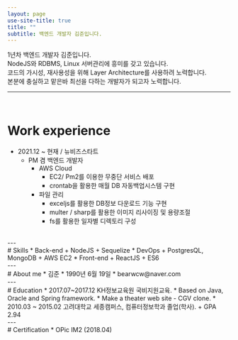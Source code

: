 ```yaml
---
layout: page
use-site-title: true
title: ""
subtitle: 백엔드 개발자 김준입니다.
---
```


<!-- 
---
layout: page
title: About me
subtitle: ""
permalink: "aboutme"
--- 
-->

1년차 백엔드 개발자 김준입니다.<br/>
NodeJS와 RDBMS, Linux 서버관리에 흥미를 갖고 있습니다.<br/>
코드의 가시성, 재사용성을 위해 Layer Architecture를 사용하려 노력합니다.<br/>
본분에 충실하고 맡은바 최선을 다하는 개발자가 되고자 노력합니다.<br/>

--- 

<br/>

# Work experience
* 2021.12 ~ 현재 / 뉴비즈스타트
  - PM 겸 백엔드 개발자 
    - AWS Cloud
      - EC2/ Pm2를 이용한 무중단 서비스 배포
      - crontab을 활용한 매월 DB 자동백업시스템 구현
    - 파일 관리
      - exceljs를 활용한 DB정보 다운로드 기능 구현
      - multer / sharp를 활용한 이미지 리사이징 및 용량조절
      - fs를 활용한 일자별 디렉토리 구성
<br/>
--- 
<br/>
# Skills
* Back-end
  + NodeJS
  + Sequelize
* DevOps
  + PostgresQL, MongoDB
  + AWS EC2
* Front-end
  + ReactJS
  + ES6
<br/>
--- 
<br/>
# About me
* 김준 
* 1990년 6월 19일
* bearwcw@naver.com
<br/>
--- 
<br/>
# Education
* 2017.07~2017.12 KH정보교육원 국비지원교육.
  * Based on Java, Oracle and  Spring framework.
  * Make a theater web site - CGV clone.
* 2010.03 ~ 2015.02 고려대학교 세종캠퍼스, 컴퓨터정보학과 졸업(학사). 
  + GPA 2.94
<br/>
--- 
<br/>
# Certification
* OPic IM2 (2018.04)




<!-- index.md -> index.html로 바꾸고 시작해라
---
layout: page
title: Jun
subtitle: Way to be gorgeous developer
---

<div class="posts-list"> 
  {% for post in paginator.posts %}
  <article class="post-preview">
    <a href="{{ post.url | prepend: site.baseurl }}">
	  <h2 class="post-title">{{ post.title }}</h2>

	  {% if post.subtitle %}
	  <h3 class="post-subtitle">
	    {{ post.subtitle }}
	  </h3>
	  {% endif %}
    </a>

    <p class="post-meta">
      Posted on {{ post.date | date: "%B %-d, %Y" }}
    </p>

    <div class="post-entry-container">
      {% if post.image %}
      <div class="post-image">
        <a href="{{ post.url | prepend: site.baseurl }}">
          <img src="{{ post.image }}">
        </a>
      </div>
      {% endif %}
      <div class="post-entry">
        {{ post.excerpt | strip_html | xml_escape | truncatewords: site.excerpt_length }}
        {% assign excerpt_word_count = post.excerpt | number_of_words %}
        {% if post.content != post.excerpt or excerpt_word_count > site.excerpt_length %}
          <a href="{{ post.url | prepend: site.baseurl }}" class="post-read-more">[Read&nbsp;More]</a>
        {% endif %}
      </div>
    </div>

    {% if post.tags.size > 0 %}
    <div class="blog-tags">
      Tags:
      {% if site.link-tags %}
      {% for tag in post.tags %}
      <a href="{{ site.baseurl }}/tag/{{ tag }}">{{ tag }}</a>
      {% endfor %}
      {% else %}
        {{ post.tags | join: ", " }}
      {% endif %}
    </div>
    {% endif %}

   </article>
  {% endfor %}
</div>

{% if paginator.total_pages > 1 %}
<ul class="pager main-pager">
  {% if paginator.previous_page %}
  <li class="previous">
    <a href="{{ paginator.previous_page_path | prepend: site.baseurl | replace: '//', '/' }}">&larr; Newer Posts</a>
  </li>
  {% endif %}
  {% if paginator.next_page %}
  <li class="next">
    <a href="{{ paginator.next_page_path | prepend: site.baseurl | replace: '//', '/' }}">Older Posts &rarr;</a>
  </li>
  {% endif %}
</ul>
{% endif %}
-->
